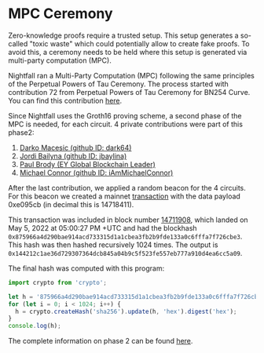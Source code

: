 
# MPC Ceremony
Zero-knowledge proofs require a trusted setup. This setup generates a so-called "toxic waste" which could potentially allow to create fake proofs. To avoid this, a ceremony needs to be held where this setup is generated via multi-party computation (MPC).

Nightfall ran a Multi-Party Computation (MPC) following the same principles of the Perpetual Powers of Tau Ceremony. The process started with contribution 72 from  Perpetual Powers of Tau Ceremony for BN254 Curve. You can find this contribution [here](https://github.com/weijiekoh/perpetualpowersoftau/tree/master/0071_edward_response).

Since Nightfall uses the Groth16 proving scheme, a second phase of the MPC is needed, for each circuit. 4 private contributions were part of this phase2:

1. [Darko Macesic (github ID: dark64)](https://github.com/maticnetwork/nightfall_phase2ceremony/blob/main/atttestations/1_Darko.md)
2. [Jordi Bailyna (github ID: jbaylina)](https://github.com/maticnetwork/nightfall_phase2ceremony/blob/main/atttestations/2_Baylina.md)
3. [Paul Brody (EY Global Blockchain Leader)](https://github.com/maticnetwork/nightfall_phase2ceremony/blob/main/atttestations/3_Brody.md)
4. [Michael Connor (github ID: iAmMichaelConnor)](https://github.com/maticnetwork/nightfall_phase2ceremony/blob/main/atttestations/4_Connor.md)

After the last contribution, we applied a random beacon for the 4 circuits. For this beacon we created a mainnet [transaction](https://etherscan.io/tx/0xd42eff8e34aa9227cdceb12daf1d868b3dec025ac23073cfd103bb697642dbc1) with the data payload 0xe095cb (in decimal this is 14718411).

This transaction was included in block number [14711908](https://etherscan.io/block/14711908), which 
landed on May 5, 2022 at 05:00:27 PM +UTC and had the blockhash
 `0x875966a4d290bae914acd733315d1a1cbea3fb2b9fde133a0c6fffa7f726cbe3`. 
 This hash was then hashed recursively 1024 times. The output is `0x144212c1ae36d729307364dcb845a04b9c5f523fe557eb777a910d4ea6cc5a09`.

The final hash was computed with this program:

```js
import crypto from 'crypto';

let h = '875966a4d290bae914acd733315d1a1cbea3fb2b9fde133a0c6fffa7f726cbe3';
for (let i = 0; i < 1024; i++) {
  h = crypto.createHash('sha256').update(h, 'hex').digest('hex');
}
console.log(h);
```

 The complete information on phase 2 can be found [here](https://github.com/maticnetwork/nightfall_phase2ceremony/blob/main/atttestations/phase2.md).

